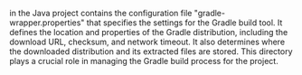 in the Java project contains the configuration file "gradle-wrapper.properties" that specifies the settings for the Gradle build tool. It defines the location and properties of the Gradle distribution, including the download URL, checksum, and network timeout. It also determines where the downloaded distribution and its extracted files are stored. This directory plays a crucial role in managing the Gradle build process for the project.
